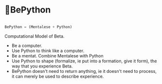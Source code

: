 # 🔷<beta>BePython</beta>

```py

BePython = (Mentalese + Python)

```

Computational Model of Beta.

- Be a computer.
- Use Python to think like a computer.
- Be a mentat. Combine Mentalese with Python
- Use Python to shape (formalize, ie put into a formation, give it form), the way that you experience Beta.
- BePython doesn't need to return anything, ie it doesn't need to process, it can merely be used to describe experience.
